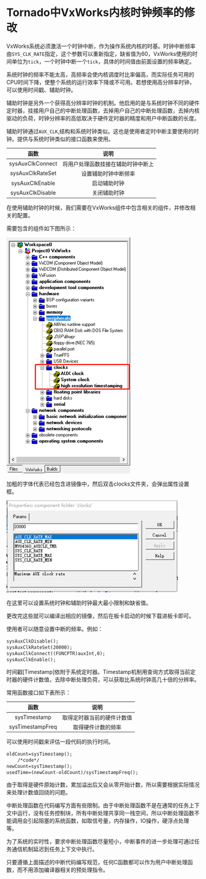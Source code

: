 # Tornado中VxWorks内核时钟频率的修改

VxWorks系统必须激活一个时钟中断，作为操作系统内核的时基。时钟中断频率由`SYS_CLK_RATE`指定，这个参数可以重新指定，缺省值为60，VxWorks使用的时间单位为`tick`，一个时钟中断一个`tick`，具体的时间值由前面设置的频率确定。

系统时钟的频率不能太高，高频率会使内核调度时比率偏高，而实际任务可用的CPU时间下降，使整个系统的运行效率下降或不可用。若想使用高分辨率时钟，可以使用时间戳、辅助时钟。

辅助时钟是另外一个获得高分辨率时钟的机制。他启用的是与系统时钟不同的硬件定时器，挂接用户自己的中断处理函数，去掉用户自己的中断处理函数，去掉内核驱动的负荷，时钟分辨率的高低取决于硬件定时器的精度和用户中断函数的长度。

辅助时钟通过`AUX_CLK`,结构和系统时钟类似。这也是使用者定时中断主要使用的时钟。提供与系统时钟类似的接口函数来使用。

|       函数       |                说明                |
| :--------------: | :--------------------------------: |
| sysAuxClkConnect | 将用户处理函数挂接在辅助时钟中断上 |
| sysAuxClkRateSet |        设置辅助时钟中断频率        |
| sysAuxClkEnable  |            启动辅助时钟            |
| sysAuxClkDisable |            关闭辅助时钟            |

在使用辅助时钟的时候，我们需要在VxWorks组件中包含相关的组件，并修改相关的配置。

需要包含的组件如下图所示：

![](picture\微信截图_20201013165819.png)

加粗的字体代表已经包含进镜像中，然后双击clocks文件夹，会弹出属性设置框。

![](picture\微信截图_20201013170402.png)

在这里可以设置系统时钟和辅助时钟最大最小限制和缺省值。

更改完这些就可以编译出相应的镜像，然后在板卡启动的时候下载进板卡即可。





使用者可以随意设置中断的频率。例如：

```
sysAuxClkDisable();
sysAuxClkRateSet(20000);
sysAuxClkConnect((FUNCPTR)auxInt,0);
sysAuxClkEnable();
```

时间戳[Timestamp]依附于系统定时器。Timestamp机制用查询方式取得当前定时器的硬件计数值，去除中断处理负荷，可以获取比系统时钟高几十倍的分辨率。

常用函数接口如下表所示：

|       函数       |            说明            |
| :--------------: | :------------------------: |
|   sysTimestamp   | 取得定时器当前的硬件计数值 |
| sysTimestampFreq |     取得硬件计数的频率     |

可以使用时间戳来评估一段代码的执行时间。

```
oldCount=sysTimestamp();
	/*code*/
newCount=sysTimestamp();
usedTime=(newCount-oldCount)/sysTimestampFreq();
```

由于取得是硬件原始计数，累加溢出后又会从零开始计数，所以需要根据实际情况来处理计数值回绕的问题。

中断处理函数在代码编写方面有些限制。由于中断处理函数不是在通常的任务上下文中运行，没有任务控制块，所有中断处理共享同一栈空间，所以中断处理函数不能调用会引起阻塞的系统函数，如取信号量，内存操作，IO操作，硬浮点处理等。

为了系统的实时性，要求中断处理函数尽量短小，中断事件的进一步处理可通过任务通信机制延迟到任务上下文中执行。

只要遵循上面描述的中断代码编写规范，任何C函数都可以作为用户中断处理函数，而不用添加编译器相关的预处理指令。